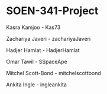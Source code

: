# SOEN-341-Project
Kasra Kamjoo - Kas73

Zachariya Javeri - zachariyaJaveri

Hadjer Hamlat - HadjerHamlat

Omar Tawil - SSpaceApe

Mitchel Scott-Bond - mitchelscottbond

Ankita Ingle - ingleankita 
